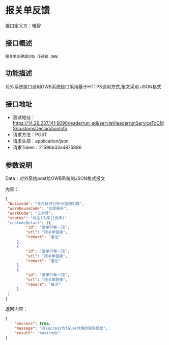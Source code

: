 # 报关单反馈

接口定义方：唯智

## 接口概述

    报关单创建后CMS 传递给 OWB

## 功能描述

  对外系统接口调用OWB系统接口采用基于HTTPS调用方式,报文采用 JSON格式
  
## 接口地址  
  
  * 测试地址：https://14.29.237.141:9090/leaderrun_edi/servlet/leaderrunServiceToCMS/customsDeclarationInfo
  * 请求方法：POST
  * 请求头部：application/json
  * 请求Token：21596b33a4875896
  
 
## 参数说明
  
  Data：对外系统post给OWB系统的JSON格式报文 
  
  内容：
   ```json
{
	"busicode": "年月日时分秒+6位随机数",
	"warehouseCode": "仓库编号",
	"workCode": "工单号",
	"status": "状态(入库||出库)"
	"customsDetail": [{
			"id": "清单行唯一ID",
			"url": "报关单链接",
			"remark": "备注"
		},
		{
			"id": "清单行唯一ID",
			"url": "报关单链接",
			"remark": "备注"
		},
		{
			"id": "清单行唯一ID",
			"url": "报关单链接",
			"remark": "备注"
		}
	]
}
```
      	 
返回内容：

```json
{
    "success": true,
    "message": "若success为false时候的错误信息",
    "result": "busicode"
}
```
